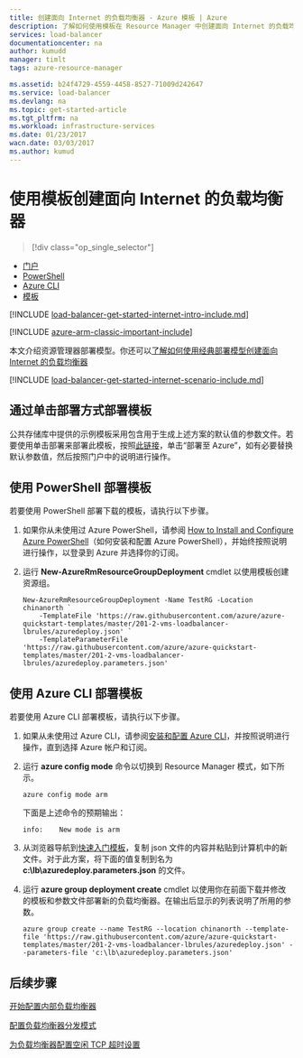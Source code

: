 ```yaml
---
title: 创建面向 Internet 的负载均衡器 - Azure 模板 | Azure
description: 了解如何使用模板在 Resource Manager 中创建面向 Internet 的负载均衡器
services: load-balancer
documentationcenter: na
author: kumudd
manager: timlt
tags: azure-resource-manager

ms.assetid: b24f4729-4559-4458-8527-71009d242647
ms.service: load-balancer
ms.devlang: na
ms.topic: get-started-article
ms.tgt_pltfrm: na
ms.workload: infrastructure-services
ms.date: 01/23/2017
wacn.date: 03/03/2017
ms.author: kumud
---
```


# 使用模板创建面向 Internet 的负载均衡器

> [!div class="op_single_selector"]
- [门户](./load-balancer-get-started-internet-portal.md)
- [PowerShell](./load-balancer-get-started-internet-arm-ps.md)
- [Azure CLI](./load-balancer-get-started-internet-arm-cli.md)
- [模板](./load-balancer-get-started-internet-arm-template.md)

[!INCLUDE [load-balancer-get-started-internet-intro-include.md](../../includes/load-balancer-get-started-internet-intro-include.md)]

[!INCLUDE [azure-arm-classic-important-include](../../includes/azure-arm-classic-important-include.md)]

本文介绍资源管理器部署模型。你还可以[了解如何使用经典部署模型创建面向 Internet 的负载均衡器](./load-balancer-get-started-internet-classic-portal.md)

[!INCLUDE [load-balancer-get-started-internet-scenario-include.md](../../includes/load-balancer-get-started-internet-scenario-include.md)]

## 通过单击部署方式部署模板

公共存储库中提供的示例模板采用包含用于生成上述方案的默认值的参数文件。若要使用单击部署来部署此模板，按照[此链接](https://github.com/Azure/azure-quickstart-templates/tree/master/201-2-vms-loadbalancer-natrules)，单击“部署至 Azure”，如有必要替换默认参数值，然后按照门户中的说明进行操作。

## 使用 PowerShell 部署模板

若要使用 PowerShell 部署下载的模板，请执行以下步骤。

1. 如果你从未使用过 Azure PowerShell，请参阅 [How to Install and Configure Azure PowerShell](https://docs.microsoft.com/powershell/azureps-cmdlets-docs)（如何安装和配置 Azure PowerShell），并始终按照说明进行操作，以登录到 Azure 并选择你的订阅。
2. 运行 **New-AzureRmResourceGroupDeployment** cmdlet 以使用模板创建资源组。

    ```
    New-AzureRmResourceGroupDeployment -Name TestRG -Location chinanorth `
        -TemplateFile 'https://raw.githubusercontent.com/azure/azure-quickstart-templates/master/201-2-vms-loadbalancer-lbrules/azuredeploy.json' `
        -TemplateParameterFile 'https://raw.githubusercontent.com/azure/azure-quickstart-templates/master/201-2-vms-loadbalancer-lbrules/azuredeploy.parameters.json'
    ```

## 使用 Azure CLI 部署模板

若要使用 Azure CLI 部署模板，请执行以下步骤。

1. 如果从未使用过 Azure CLI，请参阅[安装和配置 Azure CLI](../xplat-cli-install.md)，并按照说明进行操作，直到选择 Azure 帐户和订阅。
2. 运行 **azure config mode** 命令以切换到 Resource Manager 模式，如下所示。

    ```
    azure config mode arm
    ```

    下面是上述命令的预期输出：

    ```
    info:    New mode is arm
    ```

3. 从浏览器导航到[快速入门模板](https://github.com/Azure/azure-quickstart-templates/tree/master/201-2-vms-loadbalancer-lbrules)，复制 json 文件的内容并粘贴到计算机中的新文件。对于此方案，将下面的值复制到名为 **c:\\lb\\azuredeploy.parameters.json** 的文件。
4. 运行 **azure group deployment create** cmdlet 以使用你在前面下载并修改的模板和参数文件部署新的负载均衡器。在输出后显示的列表说明了所用的参数。

    ```
    azure group create --name TestRG --location chinanorth --template-file 'https://raw.githubusercontent.com/azure/azure-quickstart-templates/master/201-2-vms-loadbalancer-lbrules/azuredeploy.json' --parameters-file 'c:\lb\azuredeploy.parameters.json'
    ```

## 后续步骤

[开始配置内部负载均衡器](./load-balancer-get-started-ilb-arm-ps.md)

[配置负载均衡器分发模式](./load-balancer-distribution-mode.md)

[为负载均衡器配置空闲 TCP 超时设置](./load-balancer-tcp-idle-timeout.md)

<!---HONumber=Mooncake_0227_2017-->
<!--Update_Description:update meta properties, wording update; update code with full-paremeter format -->